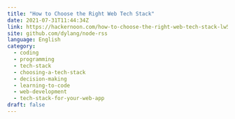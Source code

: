 ```yaml
---
title: "How to Choose the Right Web Tech Stack"
date: 2021-07-31T11:44:34Z
link: https://hackernoon.com/how-to-choose-the-right-web-tech-stack-lw5a35dg?source=rss&utm_medium=RSS&utm_source=news.12bit.vn
site: github.com/dylang/node-rss
language: English
category:
  - coding
  - programming
  - tech-stack
  - choosing-a-tech-stack
  - decision-making
  - learning-to-code
  - web-development
  - tech-stack-for-your-web-app
draft: false
---
```

